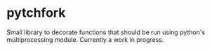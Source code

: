 # pytchfork
Small library to decorate functions that should be run using python's multiprocessing module.  Currently a work in progress.